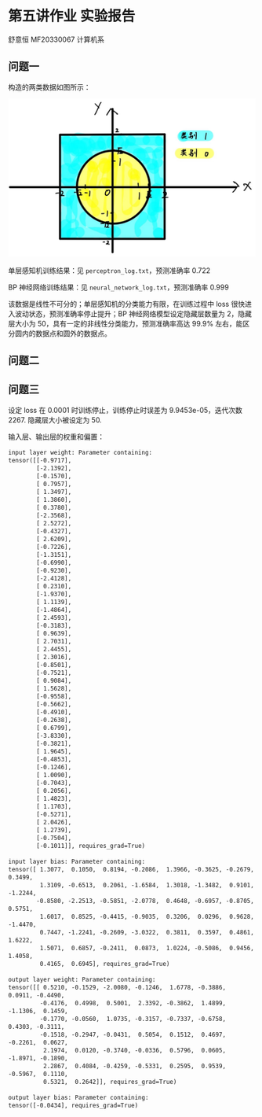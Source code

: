 # 第五讲作业 实验报告

舒意恒 MF20330067 计算机系

## 问题一

构造的两类数据如图所示：

![双月数据](img/5_1_data.jpg)

单层感知机训练结果：见 `perceptron_log.txt`，预测准确率 0.722

BP 神经网络训练结果：见 `neural_network_log.txt`，预测准确率 0.999

该数据是线性不可分的；单层感知机的分类能力有限，在训练过程中 loss 很快进入波动状态，预测准确率停止提升；BP 神经网络模型设定隐藏层数量为 2，隐藏层大小为 50，具有一定的非线性分类能力，预测准确率高达 99.9% 左右，能区分圆内的数据点和圆外的数据点。 

## 问题二



## 问题三

设定 loss 在 0.0001 时训练停止，训练停止时误差为 9.9453e-05，迭代次数 2267.
隐藏层大小被设定为 50.

输入层、输出层的权重和偏置：

```
input layer weight: Parameter containing:
tensor([[-0.9717],
        [-2.1392],
        [-0.1570],
        [ 0.7957],
        [ 1.3497],
        [ 1.3860],
        [ 0.3780],
        [-2.3568],
        [ 2.5272],
        [-0.4327],
        [ 2.6209],
        [-0.7226],
        [-1.3151],
        [-0.6990],
        [-0.9230],
        [-2.4128],
        [ 0.2310],
        [-1.9370],
        [ 1.1139],
        [-1.4864],
        [ 2.4593],
        [-0.3183],
        [ 0.9639],
        [ 2.7031],
        [ 2.4455],
        [ 2.3016],
        [-0.8501],
        [-0.7521],
        [ 0.9084],
        [ 1.5628],
        [-0.9558],
        [-0.5662],
        [-0.4910],
        [-0.2638],
        [ 0.6799],
        [-3.8330],
        [-0.3821],
        [ 1.9645],
        [-0.4853],
        [-0.1246],
        [ 1.0090],
        [-0.7043],
        [ 0.2056],
        [ 1.4823],
        [ 1.1703],
        [-0.5271],
        [ 2.0426],
        [ 1.2739],
        [-0.7504],
        [-0.1011]], requires_grad=True)

input layer bias: Parameter containing:
tensor([ 1.3077,  0.1050,  0.8194, -0.2086,  1.3966, -0.3625, -0.2679,  0.3499,
         1.3109, -0.6513,  0.2061, -1.6584,  1.3018, -1.3482,  0.9101, -1.2244,
        -0.8580, -2.2513, -0.5851, -2.0778,  0.4648, -0.6957, -0.8705,  0.5751,
         1.6017,  0.8525, -0.4415, -0.9035,  0.3206,  0.0296,  0.9628, -1.4470,
         0.7447, -1.2241, -0.2609, -3.0322,  0.3811,  0.3597,  0.4861,  1.6222,
         1.5071,  0.6857, -0.2411,  0.0873,  1.0224, -0.5086,  0.9456,  1.4058,
         0.4165,  0.6945], requires_grad=True)

output layer weight: Parameter containing:
tensor([[ 0.5210, -0.1529, -2.0080, -0.1246,  1.6778, -0.3886,  0.0911, -0.4490,
         -0.4176,  0.4998,  0.5001,  2.3392, -0.3862,  1.4899, -1.1306,  0.1459,
         -0.1770, -0.0560,  1.0735, -0.3157, -0.7337, -0.6758,  0.4303, -0.3111,
         -0.1518, -0.2947, -0.0431,  0.5054,  0.1512,  0.4697, -0.2261,  0.0627,
          2.1974,  0.0120, -0.3740, -0.0336,  0.5796,  0.0605, -1.8971, -0.1890,
          2.2867,  0.4084, -0.4259, -0.5331,  0.2595,  0.9539, -0.5967,  0.1110,
          0.5321,  0.2642]], requires_grad=True)

output layer bias: Parameter containing:
tensor([-0.0434], requires_grad=True)

```